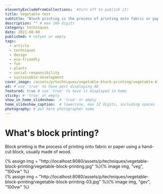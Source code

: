 ```yaml
---
eleventyExcludeFromCollections:  #turn off to publish it!
title: Vegetable test
subtitle: "Block printing is the process of printing onto fabric or paper using a hand-cut block, usually made of wood. Carve the block, apply ink, then print fun begins."
description: "" # max 160 digits
category: techniques
date: 2021-08-08
published: # notyet or empty
tags:
  - article
  - techniques
  - design
  - eco-friendly
  - fun
  - plants
  - social-responsibility
  - sustainable-development
cover_image: /assets/p/techniques/vegetable-block-printing/vegetable-block-printing.jpg
ad: # use 'true' to have post displaying AD
featured: true # use 'true' to have it displayed in home
sticky: # 'true' or empty
show_in_home_slideshow:  # 'true' or empty
home_slideshow_caption:  # lowercase, max 12 digits, including spaces
photography: # put here photographer name
---
```

# What's block printing?

Block printing is the process of printing onto fabric or paper using a hand-cut block, usually made of wood.
<div>{% assign img = "http://localhost:8080/assets/p/techniques/vegetable-block-printing/vegetable-block-printing.jpg" %}{% image img, "veg", "100vw" %}</div>

<div>{% assign img = "http://localhost:8080/assets/p/techniques/vegetable-block-printing/vegetable-block-printing-03.jpg" %}{% image img, "gev", "100vw" %}</div>
